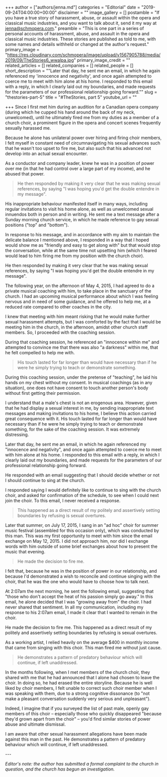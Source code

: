 +++
author = ["authors/jenna.md"]
categories = "Editorial"
date = "2019-09-24T04:00:00+00:00"
disclaimer = ""
image_gallery = []
postamble = "If you have a true story of harassment, abuse, or assault within the opera and classical music industries, and you want to talk about it, send it my way at [jenna@schmopera.com](mailto:jenna@schmopera.com)."
preamble = "This is one part in a series of personal accounts of harassment, abuse, and assault in the opera and classical music industries. These stories are published as told to me, with some names and details withheld or changed at the author's request."
primary_image = "https://res.cloudinary.com/schmopera/image/upload/v1567905788/media/2019/09/TheStories6_wwalpa.jpg"
primary_image_credit = ""
related_articles = []
related_companies = []
related_people = []
short_description = "\"Later that day, he sent me an email, in which he again referenced my 'innocence and negativity', and once again attempted to coerce me to meet with him alone at his home. I responded to this email with a reply, in which I clearly laid out my boundaries, and made requests for the parameters of our professional relationship going forward.\""
slug = "thestories-part-5"
title = "#TheStories, part 5"
youtube_url = ""

+++
Since I first met him during an audition for a Canadian opera company (during which he cupped his hand around the back of my neck, unwelcomed), until he ultimately fired me from my duties as a member of a church choir, a prominent figure in the opera and concert scenes frequently sexually harassed me.

Because he alone has unilateral power over hiring and firing choir members, I felt myself in constant need of circumnavigating his sexual advances such that he wasn't too upset to fire me, but also such that his advanced not develop into an actual sexual encounter.

As a conductor and company leader, knew he was in a position of power over me (in that he had control over a large part of my income), and he abused that power.

> He then responded by making it very clear that he was making sexual references, by saying "I was hoping you'd get the double entendre in my message".

His inappropriate behaviour manifested itself in many ways, including regular invitations to visit his home alone, as well as unwelcomed sexual innuendos both in person and in writing. He sent me a text message after a Sunday morning church service, in which he made reference to gay sexual positions ("top" and "bottom").

In response to his message, and in accordance with my aim to maintain the delicate balance I mentioned above, I responded in a way that I hoped would show me as "friendly and easy to get along with" but that would stop the conversation, while at the same time not upsetting him (which I feared would lead to him firing me from my position with the church choir).

He then responded by making it very clear that he was making sexual references, by saying "I was hoping you'd get the double entendre in my message".

The following year, on the afternoon of May 4, 2015, I had agreed to do a private musical coaching with him, to take place in the sanctuary of the church. I had an upcoming musical performance about which I was feeling nervous and in need of some guidance, and he offered to help me, at a reduced rate compared to other coaches in the city.

I knew that meeting with him meant risking that he would make further sexual harassment attempts, but I was comforted by the fact that I would be meeting him in the church, in the afternoon, amidst other church staff members. So, I proceeded with the coaching session.

During that coaching session, he referenced an "innocence within me" and attempted to convince me that there was also "a darkness" within me, that he felt compelled to help me with.

> His touch lasted for far longer than would have necessary than if he were he simply trying to teach or demonstrate something.

During this coaching session, under the pretense of "teaching", he laid his hands on my chest without my consent. In musical coachings (as in any situation), one does not have consent to touch another person's body without first getting their permission.

I understand that a male's chest is not an erogenous area. However, given that he had display a sexual interest in me, by sending inappropriate text messages and making invitations to his home, I believe this action carried great consequence with it. His touch lasted for far longer than would have necessary than if he were he simply trying to teach or demonstrate something, for the sake of the coaching session. It was extremely distressing.

Later that day, he sent me an email, in which he again referenced my "innocence and negativity", and once again attempted to coerce me to meet with him alone at his home. I responded to this email with a reply, in which I clearly laid out my boundaries, and made requests for the parameters of our professional relationship going forward.

He responded with an email suggesting that I should decide whether or not I should continue to sing at the church.

I responded saying I would definitely like to continue to sing with the church choir, and asked for confirmation of the schedule, to see when I could next join the choir. To this email, I never received a response.

> This happened as a direct result of my politely and assertively setting boundaries by refusing is sexual overtures.

Later that summer, on July 17, 2015, I sang in an "ad hoc" choir for summer music festival (assembled for this occasion only), which was conducted by this man. This was my first opportunity to meet with him since the email exchange on May 12, 2015. I did not approach him, nor did I exchange words with him outside of some brief exchanges about how to present the music that evening.

> He made the decision to fire me.

I felt that, because he was in the position of power in our relationship, and because I'd demonstrated a wish to reconcile and continue singing with the choir, that he was the one who would have to choose how to talk next.

At 2:07am the next morning, he sent the following email, suggesting that "those who don't accept the heat of his passion simply go away." In this email, he alone decided that I was "growing away from" the choir. I had never shared that sentiment. In all my communication, including my response to his 2:07am email, I made it clear that I wanted to remain in the choir.

He made the decision to fire me. This happened as a direct result of my politely and assertively setting boundaries by refusing is sexual overtures.

As a working artist, I relied heavily on the average $400 in monthly income that came from singing with this choir. This man fired me without just cause.

> He demonstrates a pattern of predatory behaviour which will continue, if left unaddressed.

In the months following, when I met members of the church choir, they shared with me that he had announced that I alone had chosen to leave the choir. In doing so, he had erased the entire storyline. Because he is well liked by choir members, I felt unable to correct such choir member when I was speaking with them, due to a strong cognitive dissonance (to "not make a pleasant conversation suddenly very serious and unpleasant").

Indeed, I imagine that if you surveyed the list of past male, openly gay members of this choir – especially those who quickly disappeared "because they'd grown apart from the choir" – you'd find similar stories of power abuse and ultimate dismissal.

I am aware that other sexual harassment allegations have been made against this man in the past. He demonstrates a pattern of predatory behaviour which will continue, if left unaddressed.

\---

_Editor's note: the author has submitted a formal complaint to the church in question, and the church has begun an investigation._